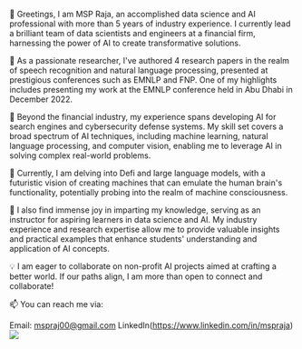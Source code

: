 👋 Greetings, I am MSP Raja, an accomplished data science and AI professional with more than 5 years of industry experience. I currently lead a brilliant team of data scientists and engineers at a financial firm, harnessing the power of AI to create transformative solutions.

🔬 As a passionate researcher, I've authored 4 research papers in the realm of speech recognition and natural language processing, presented at prestigious conferences such as EMNLP and FNP. One of my highlights includes presenting my work at the EMNLP conference held in Abu Dhabi in December 2022.

💼 Beyond the financial industry, my experience spans developing AI for search engines and cybersecurity defense systems. My skill set covers a broad spectrum of AI techniques, including machine learning, natural language processing, and computer vision, enabling me to leverage AI in solving complex real-world problems.

🧠 Currently, I am delving into Defi and large language models, with a futuristic vision of creating machines that can emulate the human brain's functionality, potentially probing into the realm of machine consciousness.

👥 I also find immense joy in imparting my knowledge, serving as an instructor for aspiring learners in data science and AI. My industry experience and research expertise allow me to provide valuable insights and practical examples that enhance students' understanding and application of AI concepts.

💡 I am eager to collaborate on non-profit AI projects aimed at crafting a better world. If our paths align, I am more than open to connect and collaborate!

📫 You can reach me via:

Email: mspraj00@gmail.com
LinkedIn(https://www.linkedin.com/in/mspraja)
![](https://github.com/deep-diver/deep-diver/blob/output/github-contribution-grid-snake.svg)
